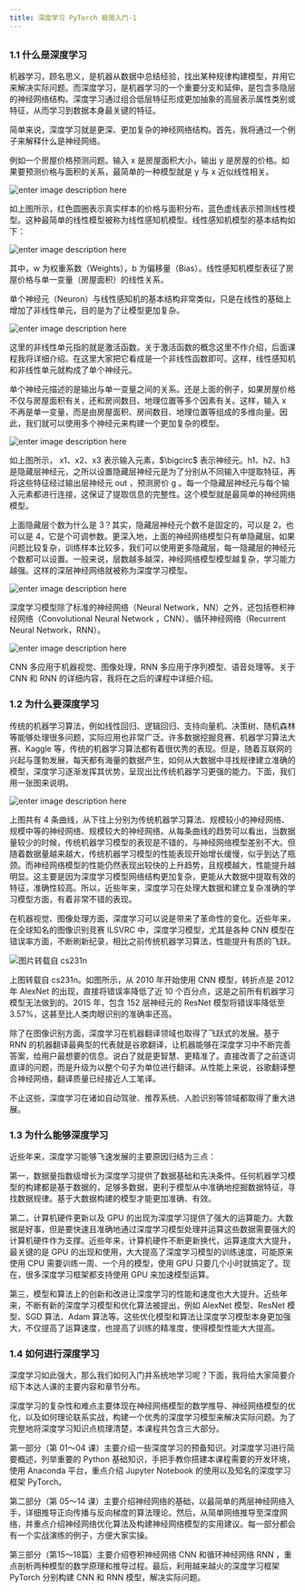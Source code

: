 ```yaml
---
title: 深度学习 PyTorch 极简入门-1
---
```

<article id="topicContainer" class="column_content"><h2 class="topic_title"></h2><div><h3 id="11">1.1 什么是深度学习</h3>
<p>机器学习，顾名思义，是机器从数据中总结经验，找出某种规律构建模型，并用它来解决实际问题。而深度学习，是机器学习的一个重要分支和延伸，是包含多隐层的神经网络结构。深度学习通过组合低层特征形成更加抽象的高层表示属性类别或特征，从而学习到数据本身最关键的特征。</p>
<p>简单来说，深度学习就是更深、更加复杂的神经网络结构。首先，我将通过一个例子来解释什么是神经网络。</p>
<p>例如一个房屋价格预测问题。输入 x 是房屋面积大小，输出 y 是房屋的价格。如果要预测价格与面积的关系，最简单的一种模型就是 y 与 x 近似线性相关。</p>
<p><img src="http://images.gitbook.cn/93b5d010-7846-11e8-86eb-2fefedac437f" alt="enter image description here" /></p>
<p>如上图所示，红色圆圈表示真实样本的价格与面积分布，蓝色虚线表示预测线性模型。这种最简单的线性模型被称为线性感知机模型。线性感知机模型的基本结构如下：</p>
<p><img src="http://images.gitbook.cn/096a4250-7847-11e8-a71d-aba9bae6ed6c" alt="enter image description here" /></p>
<p>其中，w 为权重系数（Weights），b 为偏移量（Bias）。线性感知机模型表征了房屋价格与单一变量（房屋面积）的线性关系。</p>
<p>单个神经元（Neuron）与线性感知机的基本结构非常类似，只是在线性的基础上增加了非线性单元，目的是为了让模型更加复杂。</p>
<p><img src="http://images.gitbook.cn/a11f02f0-7849-11e8-86eb-2fefedac437f" alt="enter image description here" /></p>
<p>这里的非线性单元指的就是激活函数。关于激活函数的概念这里不作介绍，后面课程我将详细介绍。在这里大家把它看成是一个非线性函数即可。这样，线性感知机和非线性单元就构成了单个神经元。</p>
<p>单个神经元描述的是输出与单一变量之间的关系。还是上面的例子，如果房屋价格不仅与房屋面积有关，还和房间数目、地理位置等多个因素有关。这样，输入 x 不再是单一变量，而是由房屋面积、房间数目、地理位置等组成的多维向量。因此，我们就可以使用多个神经元来构建一个更加复杂的模型。</p>
<p><img src="http://images.gitbook.cn/cb8da830-7852-11e8-be08-cf82e0070ddd" alt="enter image description here" /></p>
<p>如上图所示， x1、x2、x3 表示输入元素，$\bigcirc$ 表示神经元。h1、h2、h3 是隐藏层神经元，之所以设置隐藏层神经元是为了分别从不同输入中提取特征，再将这些特征经过输出层神经元 out ，预测房价 g 。每一个隐藏层神经元与每个输入元素都进行连接，这保证了提取信息的完整性。这个模型就是最简单的神经网络模型。</p>
<p>上面隐藏层个数为什么是 3？其实，隐藏层神经元个数不是固定的，可以是 2，也可以是 4，它是个可调参数。更深入地，上面的神经网络模型只有单隐藏层，如果问题比较复杂，训练样本比较多，我们可以使用更多隐藏层，每一隐藏层的神经元个数都可以设置。一般来说，层数越多越深，神经网络模型模型越复杂，学习能力越强。这样的深层神经网络就被称为深度学习模型。</p>
<p><img src="http://images.gitbook.cn/76c47560-7855-11e8-86eb-2fefedac437f" alt="enter image description here" /></p>
<p>深度学习模型除了标准的神经网络（Neural Network，NN）之外，还包括卷积神经网络（Convolutional Neural Network ，CNN）、循环神经网络（Recurrent Neural Network，RNN）。</p>
<p><img src="http://images.gitbook.cn/d3a59720-7858-11e8-91c1-518532d6a484" alt="enter image description here" /></p>
<p>CNN 多应用于机器视觉、图像处理，RNN 多应用于序列模型、语音处理等。关于 CNN 和 RNN 的详细内容，我将在之后的课程中详细介绍。</p>
<h3 id="12">1.2 为什么要深度学习</h3>
<p>传统的机器学习算法，例如线性回归、逻辑回归、支持向量机、决策树、随机森林等能够处理很多问题，实际应用也非常广泛。许多数据挖掘竞赛、机器学习算法大赛、Kaggle 等，传统的机器学习算法都有着很优秀的表现。但是，随着互联网的兴起与蓬勃发展，每天都有海量的数据产生，如何从大数据中寻找规律建立准确的模型，深度学习逐渐发挥其优势，呈现出比传统机器学习更强的能力。下面，我们用一张图来说明。</p>
<p><img src="http://images.gitbook.cn/3944f6f0-7883-11e8-9671-93bb88c153e0" alt="enter image description here" /></p>
<p>上图共有 4 条曲线，从下往上分别为传统机器学习算法、规模较小的神经网络、规模中等的神经网络、规模较大的神经网络。从每条曲线的趋势可以看出，当数据量较少的时候，传统机器学习模型的表现是不错的，与神经网络模型差别不大。但随着数据量越来越大，传统机器学习模型的性能表现开始增长缓慢，似乎到达了瓶颈。而神经网络模型的性能仍然表现出较快的上升趋势，且规模越大，性能提升越明显。这主要是因为深度学习模型网络结构更加复杂，更能从大数据中提取有效的特征，准确性较高。所以，近些年来，深度学习在处理大数据和建立复杂准确的学习模型方面，有着非常不错的表现。</p>
<p>在机器视觉、图像处理方面，深度学习可以说是带来了革命性的变化。近些年来，在全球知名的图像识别竞赛 ILSVRC 中，深度学习模型，尤其是各种 CNN 模型在错误率方面，不断刷新纪录，相比之前传统机器学习算法，性能提升有质的飞跃。</p>
<p><img src="http://images.gitbook.cn/12088860-7886-11e8-be08-cf82e0070ddd" alt="图片转载自 cs231n" /></p>
<p>上图转载自 cs231n。如图所示，从 2010 年开始使用 CNN 模型，转折点是 2012 年 AlexNet 的出现，直接将错误率降低了近 10 个百分点，这是之前所有机器学习模型无法做到的。2015 年，包含 152 层神经元的 ResNet 模型将错误率降低至 3.57%，这甚至比人类肉眼识别的准确率还高。</p>
<p>除了在图像识别方面，深度学习在机器翻译领域也取得了飞跃式的发展。基于 RNN 的机器翻译最典型的代表就是谷歌翻译，让机器能够在深度学习中不断完善答案，给用户最想要的信息。说白了就是更智慧、更精准了。直接改善了之前逐词直译的问题，而是升级为以整个句子为单位进行翻译。从性能上来说，谷歌翻译整合神经网络，翻译质量已经接近人工笔译。</p>
<p>不止这些，深度学习在诸如自动驾驶、推荐系统、人脸识别等领域都取得了重大进展。</p>
<h3 id="13">1.3 为什么能够深度学习</h3>
<p>近些年来，深度学习能够飞速发展的主要原因归结为三点：</p>
<p>第一，数据量指数级增长为深度学习提供了数据基础和先决条件。任何机器学习模型的构建都是基于数据的，足够多数据，更利于模型从中准确地挖掘数据特征，寻找数据规律。基于大数据构建的模型才能更加准确、有效。</p>
<p>第二，计算机硬件更新以及 GPU 的出现为深度学习提供了强大的运算能力。大数据是好事，但是要快速且准确地通过深度学习模型处理并运算这些数据需要强大的计算机硬件作为支撑。近些年来，计算机硬件不断更新换代，运算速度大大提升，最关键的是 GPU 的出现和使用，大大提高了深度学习模型的训练速度，可能原来使用 CPU 需要训练一周、一个月的模型，使用 GPU 只要几个小时就搞定了。现在，很多深度学习框架都支持使用 GPU 来加速模型运算。</p>
<p>第三，模型和算法上的创新和改进让深度学习的性能和速度也大大提升。近些年来，不断有新的深度学习模型和优化算法被提出，例如 AlexNet 模型、ResNet 模型、SGD 算法、Adam 算法等。这些优化模型和算法让深度学习模型本身更加强大，不仅提高了运算速度，也提高了训练的精准度，使得模型性能大大提高。</p>
<h3 id="14">1.4 如何进行深度学习</h3>
<p>深度学习如此强大，那么我们如何入门并系统地学习呢？下面，我将给大家简要介绍下本达人课的主要内容和章节分布。</p>
<p>深度学习的复杂性和难点主要体现在神经网络模型的数学推导、神经网络模型的优化，以及如何理论联系实战，构建一个优秀的深度学习模型来解决实际问题。为了完整地将深度学习知识点梳理清楚，本课程共包含三大部分。</p>
<p>第一部分（第 01～04 课）主要介绍一些深度学习的预备知识。对深度学习进行简要概述，列举重要的 Python 基础知识，手把手教你搭建本课程需要的开发环境，使用 Anaconda 平台，重点介绍 Jupyter Notebook 的使用以及知名的深度学习框架 PyTorch。</p>
<p>第二部分（第 05～14 课）主要介绍神经网络的基础，以最简单的两层神经网络入手，详细推导正向传播与反向梯度的算法理论。然后，从简单网络推导至深度网络，并重点介绍神经网络优化算法及构建神经网络模型的实用建议。每一部分都会有一个实战演练的例子，方便大家实操。</p>
<p>第三部分（第15～18篇）主要介绍卷积神经网络 CNN 和循环神经网络 RNN ，重点剖析两种模型的数学原理和推导过程。最后，利用越来越火的深度学习框架 PyTorch 分别构建 CNN 和 RNN 模型，解决实际问题。</p></div></article>